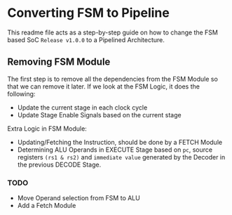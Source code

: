 # Converting FSM to Pipeline

This readme file acts as a step-by-step guide on how to change the FSM based SoC `Release v1.0.0` to a Pipelined Architecture.
## Removing FSM Module
The first step is to remove all the dependencies from the FSM Module so that we can remove it later.
If we look at the FSM Logic, it does the following:
- Update the current stage in each clock cycle
- Update Stage Enable Signals based on the current stage

Extra Logic in FSM Module:
- Updating/Fetching the Instruction, should be done by a FETCH Module
- Determining ALU Operands in EXECUTE Stage based on `pc`, source registers `(rs1 & rs2)` and `immediate value` generated by the Decoder in the previous DECODE Stage.

### TODO
- Move Operand selection from FSM to ALU
- Add a Fetch Module

